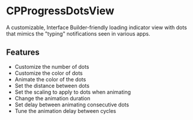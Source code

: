 # CPProgressDotsView

A customizable, Interface Builder-friendly loading indicator view with dots that mimics the "typing" notifications seen in various apps.

## Features

 - Customize the number of dots
 - Customize the color of dots
 - Animate the color of the dots
 - Set the distance between dots
 - Set the scaling to apply to dots when animating
 - Change the animation duration
 - Set delay between animating consecutive dots
 - Tune the animation delay between cycles
 
